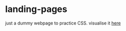 # landing-pages
just a dummy webpage to practice CSS. visualise it [here](https://rehmansohail.github.io/landing-pages/)
